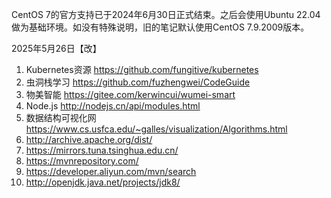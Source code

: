 CentOS 7的官方支持已于2024年6月30日正式结束。之后会使用Ubuntu 22.04做为基础环境。如没有特殊说明，旧的笔记默认使用CentOS 7.9.2009版本。

2025年5月26日【改】

1. Kubernetes资源 https://github.com/fungitive/kubernetes
2.  虫洞栈学习 https://github.com/fuzhengwei/CodeGuide
3.  物美智能 https://gitee.com/kerwincui/wumei-smart
4.  Node.js http://nodejs.cn/api/modules.html
5.  数据结构可视化网 https://www.cs.usfca.edu/~galles/visualization/Algorithms.html
6.  http://archive.apache.org/dist/
7.  https://mirrors.tuna.tsinghua.edu.cn/
8.  https://mvnrepository.com/
9.  https://developer.aliyun.com/mvn/search
10. http://openjdk.java.net/projects/jdk8/

